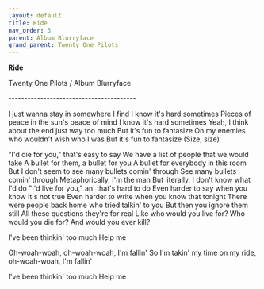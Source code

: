 ```yaml
---  
layout: default  
title: Ride  
nav_order: 3  
parent: Album Blurryface  
grand_parent: Twenty One Pilots  
---  
```


**Ride**
<p>
Twenty One Pilots / Album Blurryface
</p>  
----------------------------------------

I just wanna stay in somewhere I find
I know it's hard sometimes
Pieces of peace in the sun's peace of mind
I know it's hard sometimes
Yeah, I think about the end just way too much
But it's fun to fantasize
On my enemies who wouldn't wish who I was
But it's fun to fantasize (Size, size)

"I'd die for you," that's easy to say
We have a list of people that we would take
A bullet for them, a bullet for you
A bullet for everybody in this room
But I don't seem to see many bullets comin' through
See many bullets comin' through
Metaphorically, I'm the man
But literally, I don't know what I'd do
"I'd live for you," an' that's hard to do
Even harder to say when you know it's not true
Even harder to write when you know that tonight
There were people back home who tried talkin' to you
But then you ignore them still
All these questions they're for real
Like who would you live for? Who would you die for?
And would you ever kill?

I've been thinkin' too much
Help me

Oh-woah-woah, oh-woah-woah, I'm fallin'
So I'm takin' my time on my ride, oh-woah-woah, I'm fallin'

I've been thinkin' too much
Help me
